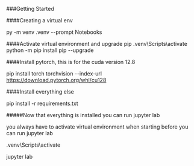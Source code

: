 ###Getting Started

####Creating a virtual env

py -m venv .venv --prompt Notebooks

####Activate virtual environment and upgrade pip
.venv\Scripts\activate
python -m pip install pip --upgrade

####Install pytorch, this is for the cuda version 12.8

pip install torch torchvision --index-url https://download.pytorch.org/whl/cu128

####Install everything else

pip install -r requirements.txt


#####Now that everything is installed you can run jupyter lab

you always have to activate virtual environment when starting before you can run jupyter lab

.venv\Scripts\activate

jupyter lab


